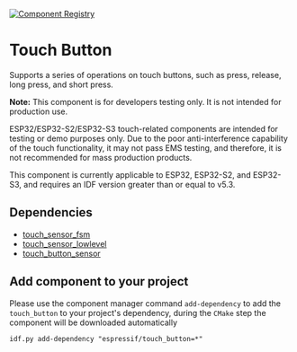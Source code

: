 [![Component Registry](https://components.espressif.com/components/espressif/touch_button/badge.svg)](https://components.espressif.com/components/espressif/touch_button)

# Touch Button

Supports a series of operations on touch buttons, such as press, release, long press, and short press.

**Note:** This component is for developers testing only. It is not intended for production use.

ESP32/ESP32-S2/ESP32-S3 touch-related components are intended for testing or demo purposes only. Due to the poor anti-interference capability of the touch functionality, it may not pass EMS testing, and therefore, it is not recommended for mass production products.

This component is currently applicable to ESP32, ESP32-S2, and ESP32-S3, and requires an IDF version greater than or equal to v5.3.

## Dependencies

- [touch_sensor_fsm](https://components.espressif.com/components/espressif/touch_sensor_fsm)
- [touch_sensor_lowlevel](https://components.espressif.com/components/espressif/touch_sensor_lowlevel)
- [touch_button_sensor](https://components.espressif.com/components/espressif/touch_button_sensor)

## Add component to your project

Please use the component manager command `add-dependency` to add the `touch_button` to your project's dependency, during the `CMake` step the component will be downloaded automatically

```
idf.py add-dependency "espressif/touch_button=*"
```
